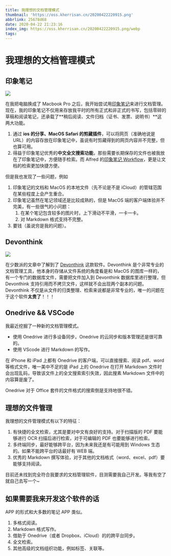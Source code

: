 ```yaml
---
title: 我理想的文档管理模式
thumbnail: 'https://oss.kherrisan.cn/20200422220915.png'
abbrlink: 25678d68
date: 2020-04-22 21:23:16
index_img: https://oss.kherrisan.cn/20200422220915.png/webp
tags:
---
```


# 我理想的文档管理模式

## 印象笔记

![](https://oss.kherrisan.cn/20200422220756.png)

在我把电脑换成了 Macbook Pro 之后，我开始尝试用[印象笔记]()来进行文档管理。现在，我的印象笔记不仅用来存放我平时的所有正式和非正式的书写，包括零碎的草稿和阅读笔记，还承载了**稍后阅读、文件归档（证书、发票、说明书）**这两大功能。

1. 通过 **ios 的分享、MacOS Safari 的剪藏插件**，可以将网页（准确地说是 URL）的内容存放在印象笔记中，虽说有时剪藏得到的网页内容并不完整，但也算可用。
2. 得益于印象笔记优秀的**中文全文搜索功能**，那些需要长期保存的文件也被我放在了印象笔记中，方便随手检索。而 Alfred 的[印象笔记 Workflow]()，更是让文档的检索更加快捷方便。

但是我也发现了一些问题，例如

1. 印象笔记的文档和 MacOS 的本地文件（先不论是不是 iCloud）的管辖范围在某些程度上会产生重合。
2. 印象笔记虽然在笔记领域还是比较成熟的，但是 MacOS 端的客户端体验并不完美，有一些很气的小问题：
    1. 在某个笔记包含较多的图片时，上下滑动不平滑，一卡一卡。
    2. 对 Markdown 格式支持不完整。
3. 要钱（虽说穷是我的问题）。

## Devonthink

![](https://oss.kherrisan.cn/20200422220915.png)

在少数派的文章中了解到了 [Devonthink]() 这款软件。Devonthink 是个非常专业的文档管理工具，他本身的存储从文件系统的角度看是和 MacOS 的图库一样的，有一个专门的数据库文件，需要把文件加入到 Devonthink 数据库里进行整理，但 Devonthink 支持引用而不拷贝文件，这样就不会出现两个副本的问题。Devonthink 不仅是从文件的归类整理、检索来说都是非常专业的，唯一的问题在于这个软件**太贵了**！！！

## Onedrive && VSCode

我最近挖掘了一种新的文档管理模式。

- 使用 Onedrive 进行多设备同步。Onedrive 的云同步和版本管理还是很可靠的。
- 使用 VScode 进行 Markdown 的写作。

在 iPhone 和 iPad 上都有 Onedrive 的客户端，可以直接搜索、阅读 pdf、word 等格式文件，唯一美中不足的是 iPad 上的 Onedrive 在打开 Markdown 文件时会出现乱码，导致该文件上的全文搜索索引失效，因此搜素 Markdown 文件中的内容算是废了。

Onedrive 对于 Office 套件的文件格式的搜索倒是支持地很不错。

## 理想的文件管理

我理想的文件管理模式有以下的特征：

1. 有快捷的全文检索，尤其是要对中文有良好的支持。对于扫描版的 PDF 要能够进行 OCR 扫描后进行检索，对于可编辑的 PDF 也要能够进行检索。
2. 多终端同步，最好能够跨平台，因为未来我还是有可能用到 Windows 生态的。如果不能跨平台的话最好有 WEB 端。
3. 优秀的 Markdown 撰写体验，对于其他的文档格式（word、excel、pdf）要能够支持阅读。

目前还未找到完全符合我要求的文档管理软件，目测需要我自己开发。等我有空了就自己去写一个~

## 如果需要我来开发这个软件的话

APP 的形式和大多数的笔记 APP 类似。

1. 多格式阅读。
2. Markdown 格式写作。
3. 借助于 Onedrive（或者 Dropbox、iCloud）的的跨平台同步。
4. 全文检索。
5. 其他高级的文档组织功能，例如标签、关联等。